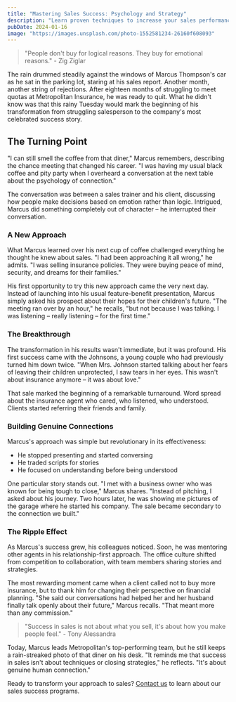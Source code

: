 ```yaml
---
title: "Mastering Sales Success: Psychology and Strategy"
description: "Learn proven techniques to increase your sales performance and build lasting client relationships."
pubDate: 2024-01-16
image: "https://images.unsplash.com/photo-1552581234-26160f608093"
---
```


> "People don't buy for logical reasons. They buy for emotional reasons." - Zig Ziglar

The rain drummed steadily against the windows of Marcus Thompson's car as he sat in the parking lot, staring at his sales report. Another month, another string of rejections. After eighteen months of struggling to meet quotas at Metropolitan Insurance, he was ready to quit. What he didn't know was that this rainy Tuesday would mark the beginning of his transformation from struggling salesperson to the company's most celebrated success story.

## The Turning Point

"I can still smell the coffee from that diner," Marcus remembers, describing the chance meeting that changed his career. "I was having my usual black coffee and pity party when I overheard a conversation at the next table about the psychology of connection."

The conversation was between a sales trainer and his client, discussing how people make decisions based on emotion rather than logic. Intrigued, Marcus did something completely out of character – he interrupted their conversation.

### A New Approach

What Marcus learned over his next cup of coffee challenged everything he thought he knew about sales. "I had been approaching it all wrong," he admits. "I was selling insurance policies. They were buying peace of mind, security, and dreams for their families."

His first opportunity to try this new approach came the very next day. Instead of launching into his usual feature-benefit presentation, Marcus simply asked his prospect about their hopes for their children's future. "The meeting ran over by an hour," he recalls, "but not because I was talking. I was listening – really listening – for the first time."

### The Breakthrough

The transformation in his results wasn't immediate, but it was profound. His first success came with the Johnsons, a young couple who had previously turned him down twice. "When Mrs. Johnson started talking about her fears of leaving their children unprotected, I saw tears in her eyes. This wasn't about insurance anymore – it was about love."

That sale marked the beginning of a remarkable turnaround. Word spread about the insurance agent who cared, who listened, who understood. Clients started referring their friends and family.

### Building Genuine Connections

Marcus's approach was simple but revolutionary in its effectiveness:
- He stopped presenting and started conversing
- He traded scripts for stories
- He focused on understanding before being understood

One particular story stands out. "I met with a business owner who was known for being tough to close," Marcus shares. "Instead of pitching, I asked about his journey. Two hours later, he was showing me pictures of the garage where he started his company. The sale became secondary to the connection we built."

### The Ripple Effect

As Marcus's success grew, his colleagues noticed. Soon, he was mentoring other agents in his relationship-first approach. The office culture shifted from competition to collaboration, with team members sharing stories and strategies.

The most rewarding moment came when a client called not to buy more insurance, but to thank him for changing their perspective on financial planning. "She said our conversations had helped her and her husband finally talk openly about their future," Marcus recalls. "That meant more than any commission."

> "Success in sales is not about what you sell, it's about how you make people feel." - Tony Alessandra

Today, Marcus leads Metropolitan's top-performing team, but he still keeps a rain-streaked photo of that diner on his desk. "It reminds me that success in sales isn't about techniques or closing strategies," he reflects. "It's about genuine human connection."

Ready to transform your approach to sales? [Contact us](/contact) to learn about our sales success programs.